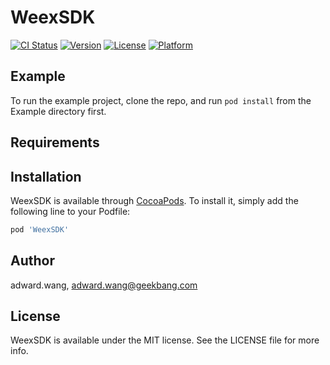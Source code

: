 # WeexSDK

[![CI Status](https://img.shields.io/travis/adward.wang/WeexSDK.svg?style=flat)](https://travis-ci.org/adward.wang/WeexSDK)
[![Version](https://img.shields.io/cocoapods/v/WeexSDK.svg?style=flat)](https://cocoapods.org/pods/WeexSDK)
[![License](https://img.shields.io/cocoapods/l/WeexSDK.svg?style=flat)](https://cocoapods.org/pods/WeexSDK)
[![Platform](https://img.shields.io/cocoapods/p/WeexSDK.svg?style=flat)](https://cocoapods.org/pods/WeexSDK)

## Example

To run the example project, clone the repo, and run `pod install` from the Example directory first.

## Requirements

## Installation

WeexSDK is available through [CocoaPods](https://cocoapods.org). To install
it, simply add the following line to your Podfile:

```ruby
pod 'WeexSDK'
```

## Author

adward.wang, adward.wang@geekbang.com

## License

WeexSDK is available under the MIT license. See the LICENSE file for more info.
